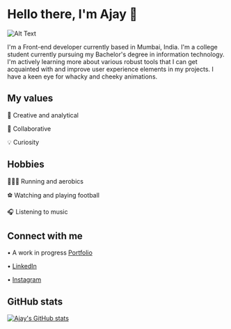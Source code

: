 # Hello there, I'm Ajay 👋
![Alt Text]([https://www.24x7dm.com/img/newimage/avento.gif](https://www.google.com/url?sa=i&url=https%3A%2F%2Fdribbble.com%2Fshots%2F5487982-Developers-Gif&psig=AOvVaw2pOUv0FXG-JeSraXSnp8Vg&ust=1653561896560000&source=images&cd=vfe&ved=0CAwQjRxqFwoTCKi89p-8-vcCFQAAAAAdAAAAABAP))

 I'm a Front-end developer currently based in Mumbai, India. I'm a college student currently pursuing my Bachelor's degree in information technology. 
 I'm actively learning more about various robust tools that I can get acquainted with and improve user experience elements in my projects. 
 I have a keen eye for whacky and cheeky animations.

## My values
🧠 Creative and analytical

🙌 Collaborative

💡 Curiosity

## Hobbies
🏃🏼‍♀️ Running and aerobics

⚽️ Watching and playing football

🎧 Listening to music

## Connect with me
• A work in progress [Portfolio](https://ajaykannan.netlify.app/)

• [LinkedIn](https://www.linkedin.com/in/ajay-kannan-8001301aa/)

• [Instagram](https://www.instagram.com/ajaykannan__/)

## GitHub stats
[![Ajay's GitHub stats](https://github-readme-stats.vercel.app/api?username=Ajay-Kannan7&theme=tokyonight)](https://github.com/Ajay-Kannan7/github-readme-stats)
